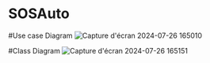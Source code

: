 # SOSAuto

#Use case Diagram
![Capture d'écran 2024-07-26 165010](https://github.com/user-attachments/assets/1d918f09-09db-45ba-bb07-4c06b6c79089)


#Class Diagram
![Capture d'écran 2024-07-26 165151](https://github.com/user-attachments/assets/ffe90310-2dea-48ef-bdbb-03309cbd67d3)
